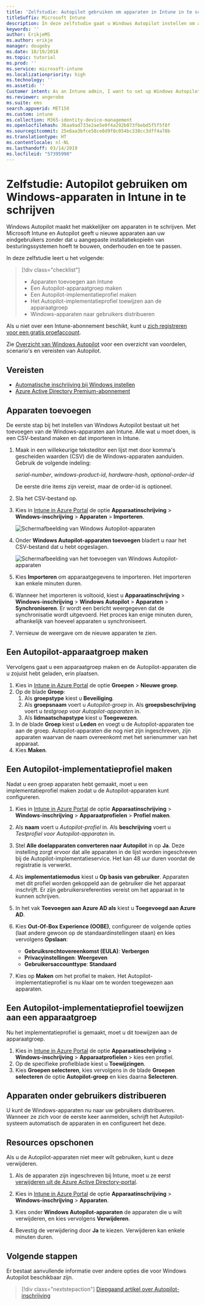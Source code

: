 ```yaml
---
title: 'Zelfstudie: Autopilot gebruiken om apparaten in Intune in te schrijven'
titleSuffix: Microsoft Intune
description: In deze zelfstudie gaat u Windows Autopilot instellen om apparaten in Intune in te schrijven.
keywords: ''
author: ErikjeMS
ms.author: erikje
manager: dougeby
ms.date: 10/19/2018
ms.topic: tutorial
ms.prod: ''
ms.service: microsoft-intune
ms.localizationpriority: high
ms.technology: ''
ms.assetid: ''
Customer intent: As an Intune admin, I want to set up Windows Autopilot so that users can enroll in Intune.
ms.reviewer: angerobe
ms.suite: ems
search.appverid: MET150
ms.custom: intune
ms.collection: M365-identity-device-management
ms.openlocfilehash: 36aa9ad733e2ae5e0f4a292b073fbebd5f5f5f8f
ms.sourcegitcommit: 25e6aa3bfce58ce8d9f8c054bc338cc3dff4a78b
ms.translationtype: HT
ms.contentlocale: nl-NL
ms.lasthandoff: 03/14/2019
ms.locfileid: "57395990"
---
```

# <a name="tutorial-use-autopilot-to-enroll-windows-devices-in-intune"></a>Zelfstudie: Autopilot gebruiken om Windows-apparaten in Intune in te schrijven
Windows Autopilot maakt het makkelijker om apparaten in te schrijven. Met Microsoft Intune en Autopilot geeft u nieuwe apparaten aan uw eindgebruikers zonder dat u aangepaste installatiekopieën van besturingssystemen hoeft te bouwen, onderhouden en toe te passen. 

In deze zelfstudie leert u het volgende:
> [!div class="checklist"]
> * Apparaten toevoegen aan Intune
> * Een Autopilot-apparaatgroep maken
> * Een Autopilot-implementatieprofiel maken
> * Het Autopilot-implementatieprofiel toewijzen aan de apparaatgroep
> * Windows-apparaten naar gebruikers distribueren

Als u niet over een Intune-abonnement beschikt, kunt u [zich registreren voor een gratis proefaccount](free-trial-sign-up.md).

Zie [Overzicht van Windows Autopilot](https://docs.microsoft.com/windows/deployment/windows-autopilot/windows-10-autopilot) voor een overzicht van voordelen, scenario's en vereisten van Autopilot.


## <a name="prerequisites"></a>Vereisten
- [Automatische inschrijving bij Windows instellen](quickstart-setup-auto-enrollment.md)
- [Azure Active Directory Premium-abonnement](https://docs.microsoft.com/azure/active-directory/active-directory-get-started-premium) <!--&#40;[trial subscription](http://go.microsoft.com/fwlink/?LinkID=816845)&#41;-->


## <a name="add-devices"></a>Apparaten toevoegen

De eerste stap bij het instellen van Windows Autopilot bestaat uit het toevoegen van de Windows-apparaten aan Intune. Alle wat u moet doen, is een CSV-bestand maken en dat importeren in Intune.

1. Maak in een willekeurige teksteditor een lijst met door komma's gescheiden waarden (CSV) die de Windows-apparaten aanduiden. Gebruik de volgende indeling:
    
    *serial-number*, *windows-product-id*, *hardware-hash*, *optional-order-id*
    
    De eerste drie items zijn vereist, maar de order-id is optioneel.

2. Sla het CSV-bestand op.

3. Kies in [Intune in Azure Portal](https://aka.ms/intuneportal) de optie **Apparaatinschrijving** > **Windows-inschrijving** > **Apparaten** > **Importeren**.

    ![Schermafbeelding van Windows Autopilot-apparaten](media/enrollment-autopilot/autopilot-import-device.png)

4. Onder **Windows Autopilot-apparaten toevoegen** bladert u naar het CSV-bestand dat u hebt opgeslagen.

    ![Schermafbeelding van het toevoegen van Windows Autopilot-apparaten](media/enrollment-autopilot/autopilot-import-device2.png)

5. Kies **Importeren** om apparaatgegevens te importeren. Het importeren kan enkele minuten duren.

4. Wanneer het importeren is voltooid, kiest u **Apparaatinschrijving** > **Windows-inschrijving** > **Windows Autopilot** > **Apparaten** > **Synchroniseren**. Er wordt een bericht weergegeven dat de synchronisatie wordt uitgevoerd. Het proces kan enige minuten duren, afhankelijk van hoeveel apparaten u synchroniseert.

5. Vernieuw de weergave om de nieuwe apparaten te zien.

## <a name="create-an-autopilot-device-group"></a>Een Autopilot-apparaatgroep maken

Vervolgens gaat u een apparaatgroep maken en de Autopilot-apparaten die u zojuist hebt geladen, erin plaatsen.

1. Kies in [Intune in Azure Portal](https://aka.ms/intuneportal) de optie **Groepen** > **Nieuwe groep**.
2. Op de blade **Groep**:
    1. Als **groepstype** kiest u **Beveiliging**.
    2. Als **groepsnaam** voert u *Autopilot-groep* in. Als **groepsbeschrijving** voert u *testgroep voor Autopilot-apparaten* in.
    3. Als **lidmaatschapstype** kiest u **Toegewezen**.
3. In de blade **Groep** kiest u **Leden** en voegt u de Autopilot-apparaten toe aan de groep. Autopilot-apparaten die nog niet zijn ingeschreven, zijn apparaten waarvan de naam overeenkomt met het serienummer van het apparaat.
4. Kies **Maken**.  

## <a name="create-an-autopilot-deployment-profile"></a>Een Autopilot-implementatieprofiel maken

Nadat u een groep apparaten hebt gemaakt, moet u een implementatieprofiel maken zodat u de Autopilot-apparaten kunt configureren.

1. Kies in [Intune in Azure Portal](https://aka.ms/intuneportal) de optie **Apparaatinschrijving** > **Windows-inschrijving** > **Apparaatprofielen** > **Profiel maken**.
2. Als **naam** voert u *Autopilot-profiel* in. Als **beschrijving** voert u *Testprofiel voor Autopilot-apparaten* in.
3. Stel **Alle doelapparaten converteren naar Autopilot** in op **Ja**. Deze instelling zorgt ervoor dat alle apparaten in de lijst worden ingeschreven bij de Autopilot-implementatieservice. Het kan 48 uur duren voordat de registratie is verwerkt.
4. Als **implementatiemodus** kiest u **Op basis van gebruiker**. Apparaten met dit profiel worden gekoppeld aan de gebruiker die het apparaat inschrijft. Er zijn gebruikersreferenties vereist om het apparaat in te kunnen schrijven.
5. In het vak **Toevoegen aan Azure AD als** kiest u **Toegevoegd aan Azure AD**.
6. Kies **Out-Of-Box Experience (OOBE)**, configureer de volgende opties (laat andere gewoon op de standaardinstellingen staan) en kies vervolgens **Opslaan**:
    - **Gebruiksrechtovereenkomst (EULA)**: **Verbergen**
    - **Privacyinstellingen**: **Weergeven**
    - **Gebruikersaccounttype**: **Standaard**

6. Kies op **Maken** om het profiel te maken. Het Autopilot-implementatieprofiel is nu klaar om te worden toegewezen aan apparaten.

## <a name="assign-an-autopilot-deployment-profile-to-a-device-group"></a>Een Autopilot-implementatieprofiel toewijzen aan een apparaatgroep

Nu het implementatieprofiel is gemaakt, moet u dit toewijzen aan de apparaatgroep.
1. Kies in [Intune in Azure Portal](https://aka.ms/intuneportal) de optie **Apparaatinschrijving** > **Windows-inschrijving** > **Apparaatprofielen** > kies een profiel.
2. Op de specifieke profielblade kiest u **Toewijzingen**. 
3. Kies **Groepen selecteren**, kies vervolgens in de blade **Groepen selecteren** de optie **Autopilot-groep** en kies daarna **Selecteren**.

## <a name="distribute-devices-to-users"></a>Apparaten onder gebruikers distribueren

U kunt de Windows-apparaten nu naar uw gebruikers distribueren. Wanneer ze zich voor de eerste keer aanmelden, schrijft het Autopilot-systeem automatisch de apparaten in en configureert het deze. 

## <a name="clean-up-resources"></a>Resources opschonen

Als u de Autopilot-apparaten niet meer wilt gebruiken, kunt u deze verwijderen.

1. Als de apparaten zijn ingeschreven bij Intune, moet u ze eerst [verwijderen uit de Azure Active Directory-portal](devices-wipe.md#delete-devices-from-the-azure-active-directory-portal).

2. Kies in [Intune in Azure Portal](https://aka.ms/intuneportal) de optie **Apparaatinschrijving** > **Windows-inschrijving** > **Apparaten**.

3. Kies onder **Windows Autopilot-apparaten** de apparaten die u wilt verwijderen, en kies vervolgens **Verwijderen**.

4. Bevestig de verwijdering door **Ja**  te kiezen. Verwijderen kan enkele minuten duren.

## <a name="next-steps"></a>Volgende stappen

Er bestaat aanvullende informatie over andere opties die voor Windows Autopilot beschikbaar zijn.

> [!div class="nextstepaction"]
> [Diepgaand artikel over Autopilot-inschrijving](enrollment-autopilot.md)


